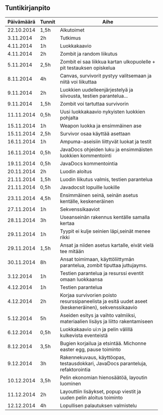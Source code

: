 ## Tuntikirjanpito

Päivämäärä | Tunnit | Aihe
-----------|--------|-----
22.10.2014 | 1,5h | Alkutoimet
3.11.2014 | 2h | Tutkimus
4.11.2014 | 1h | Luokkakaavio
4.11.2014 | 2h | Zombit ja random liikutus
5.11.2014 | 2,5h | Zombit ei saa liikkua kartan ulkopuolelle + pit testauksen opiskelua
8.11.2014 | 4h | Canvas, survivorit pystyy valitsemaan ja niitä voi liikuttaa
9.11.2014 | 2h | Luokkien uudelleenjärjestelyä ja siivousta, testien parantelua...
9.11.2014 | 1,5h | Zombit voi tartuttaa survivorin
11.11.2014 | 0,5h | Uusi luokkakaavio nykyisten luokkien pohjalta
15.11.2014 | 1h | Weapon luokka ja ensimmäinen ase
15.11.2014 | 2,5h | Survivor osaa käyttää asettaan
16.11.2014 | 1h | Ampuma-aseisiin liittyvät luokat ja testit
16.11.2014 | 0,5h | JavaDocs ohjeiden luku ja ensimmäisten luokkien kommentointi
19.11.2014 | 0,5h | JavaDocs kommentointia
20.11.2014 | 2h | Luodin aloitus
21.11.2014 | 1,5h | Luodin liikutus valmis, testien parantelua
21.11.2014 | 0,5h | Javadocsit lopuille luokille
23.11.2014 | 4,5h | Ensimmäinen seinä, seinän asetus kentälle, keskeneräinen
27.11.2014 | 1h | Sekvenssikaaviot
28.11.2014 | 3h | Useanseinän rakennus kentälle samalla kertaa
29.11.2014 | 1h | Tyypit ei kulje seinien läpi,seinät menee rikki
29.11.2014 | 1,5h | Ansat ja niiden asetus kartalle, eivät vielä tee mitään
30.11.2014 | 8h | Ansat toimimaan, käyttöliittymän parantelua, zombit tiputtaa juttujayms.
3.12.2014 | 1h | Testien parantelua ja resurssi eventit omaan luokkaansa
4.12.2014 | 1h | Testien parantelua
4.12.2014 | 2h | Korjaa survivorien poisto resurssipaneelista ja esitä uudet aseet (keskeneräinen), sekvenssikaavio
5.12.2014 | 5h | Aseiden esitys ja vaihto valmiiksi, materiaalien lisäys ja liitto rakentamiseen
6.12.2014 | 0,5h | Luokkakaavio ui:n ja pelin välillä kulkevista eventeistä
8.12.2014 | 3,5h | Bugien korjailua ja etsintää. Michonne easter egg, pause toiminto
9.12.2014 | 3h | Rakennekuvaus, käyttöopas, testausdokkari, JavaDocs paranteluja, refaktorointia
10.12.2014 | 3,5h | Pelin ekonomian hienosäätöä, layoutin luominen
11.12.2014 | 2h | Layouttiin lisäykset, popup viestit ja uuden pelin aloitus toiminto
12.12.2014 | 4h | Lopullisen palautuksen valmistelu